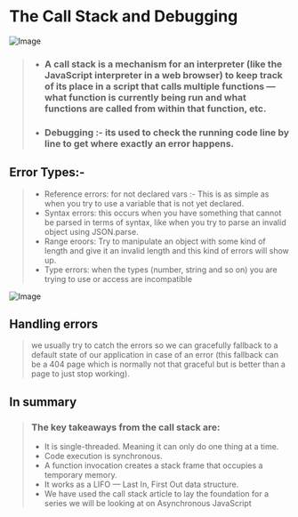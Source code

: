 # The Call Stack and Debugging
![Image](https://hdivsecurity.com/img/security-bugs.jpg)

> - ### A call stack is a mechanism for an interpreter (like the JavaScript interpreter in a web browser) to keep track of its place in a script that calls multiple functions — what function is currently being run and what functions are called from within that function, etc.
> - ### Debugging :- its used to check the running code line by line to get where exactly an error happens.


## Error Types:-
> - Reference errors: for not declared vars :- This is as simple as when you try to use a variable that is not yet declared.
> - Syntax errors: this occurs when you have something that cannot be parsed in terms of syntax, like when you try to parse an invalid object using JSON.parse.
> - Range eroors: Try to manipulate an object with some kind of length and give it an invalid length and this kind of errors will show up.
> - Type errors: when the types (number, string and so on) you are trying to use or access are incompatible

![Image](https://cdn.educba.com/academy/wp-content/uploads/2019/09/What-is-Debugging.png)

## Handling errors
> we usually try to catch the errors so we can gracefully fallback to a default state of our application in case of an error (this fallback can be a 404 page which is normally not that graceful but is better than a page to just stop working).

## In summary

> ### The key takeaways from the call stack are:
> - It is single-threaded. Meaning it can only do one thing at a time.
> - Code execution is synchronous.
> - A function invocation creates a stack frame that occupies a temporary memory.
> - It works as a LIFO — Last In, First Out data structure.
> - We have used the call stack article to lay the foundation for a series we will be looking at on Asynchronous JavaScript

